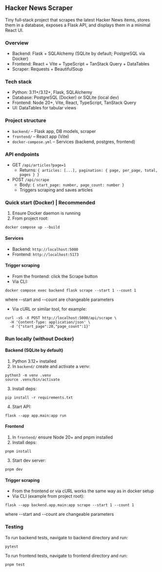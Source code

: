 ## Hacker News Scraper

Tiny full‑stack project that scrapes the latest Hacker News items, stores them in a database, exposes a Flask API, and displays them in a minimal React UI.

### Overview

- Backend: Flask + SQLAlchemy (SQLite by default; PostgreSQL via Docker)
- Frontend: React + Vite + TypeScript + TanStack Query + DataTables
- Scraper: Requests + BeautifulSoup

### Tech stack

- Python: 3.11+/3.12+, Flask, SQLAlchemy
- Database: PostgreSQL (Docker) or SQLite (local dev)
- Frontend: Node 20+, Vite, React, TypeScript, TanStack Query
- UI: DataTables for tabular views

### Project structure

- `backend/` – Flask app, DB models, scraper
- `frontend/` – React app (Vite)
- `docker-compose.yml` – Services (backend, postgres, frontend)

### API endpoints

- GET `/api/articles?page=1`
  - Returns: `{ articles: [...], pagination: { page, per_page, total, pages } }`
- POST `/api/scrape`
  - Body: `{ start_page: number, page_count: number }`
  - Triggers scraping and saves articles

### Quick start (Docker) | Recommended

1. Ensure Docker daemon is running
2. From project root:

```
docker compose up --build
```

#### Services

- Backend: `http://localhost:5000`
- Frontend: `http://localhost:5173`

#### Trigger scraping

- From the frontend: click the Scrape button
- Via CLI:

```
docker compose exec backend flask scrape --start 1 --count 1
```

where --start and --count are changeable parameters

- Via cURL or similar tool, for example:

```
curl -sS -X POST http://localhost:5000/api/scrape \
  -H 'Content-Type: application/json' \
  -d '{"start_page":20,"page_count":1}'
```

### Run locally (without Docker)

#### Backend (SQLite by default)

1. Python 3.12+ installed
2. In `backend/` create and activate a venv:

```
python3 -m venv .venv
source .venv/bin/activate
```

3. Install deps:

```
pip install -r requirements.txt
```

4. Start API:

```
flask --app app.main:app run
```

#### Frontend

1. In `frontend/` ensure Node 20+ and pnpm installed
2. Install deps:

```
pnpm install
```

3. Start dev server:

```
pnpm dev
```

#### Trigger scraping

- From the frontend or via cURL works the same way as in docker setup
- Via CLI (example from project root):

```
flask --app backend.app.main:app scrape --start 1 --count 1
```

where --start and --count are changeable parameters


### Testing

To run backend tests, navigate to backend directory and run:
```
pytest
```

To run frontend tests, navigate to frontend directory and run:
```
pnpm test
```